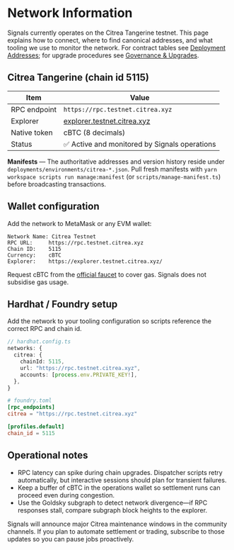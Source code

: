 # Network Information

Signals currently operates on the Citrea Tangerine testnet. This page explains how to connect, where to find canonical addresses, and what tooling we use to monitor the network. For contract tables see [Deployment Addresses](../addresses/index.md); for upgrade procedures see [Governance & Upgrades](../governance/upgrades.md).

## Citrea Tangerine (chain id 5115)

| Item | Value |
| --- | --- |
| RPC endpoint | `https://rpc.testnet.citrea.xyz` |
| Explorer | [explorer.testnet.citrea.xyz](https://explorer.testnet.citrea.xyz/) |
| Native token | cBTC (8 decimals) |
| Status | ✅ Active and monitored by Signals operations |

**Manifests** — The authoritative addresses and version history reside under `deployments/environments/citrea-*.json`. Pull fresh manifests with `yarn workspace scripts run manage:manifest` (or `scripts/manage-manifest.ts`) before broadcasting transactions.

## Wallet configuration

Add the network to MetaMask or any EVM wallet:

```text
Network Name: Citrea Testnet
RPC URL:     https://rpc.testnet.citrea.xyz
Chain ID:    5115
Currency:    cBTC
Explorer:    https://explorer.testnet.citrea.xyz/
```

Request cBTC from the [official faucet](https://faucet.testnet.citrea.xyz/) to cover gas. Signals does not subsidise gas usage.

## Hardhat / Foundry setup

Add the network to your tooling configuration so scripts reference the correct RPC and chain id.

```ts
// hardhat.config.ts
networks: {
  citrea: {
    chainId: 5115,
    url: "https://rpc.testnet.citrea.xyz",
    accounts: [process.env.PRIVATE_KEY!],
  },
}
```

```toml
# foundry.toml
[rpc_endpoints]
citrea = "https://rpc.testnet.citrea.xyz"

[profiles.default]
chain_id = 5115
```

## Operational notes

- RPC latency can spike during chain upgrades. Dispatcher scripts retry automatically, but interactive sessions should plan for transient failures.
- Keep a buffer of cBTC in the operations wallet so settlement runs can proceed even during congestion.
- Use the Goldsky subgraph to detect network divergence—if RPC responses stall, compare subgraph block heights to the explorer.

Signals will announce major Citrea maintenance windows in the community channels. If you plan to automate settlement or trading, subscribe to those updates so you can pause jobs proactively.
